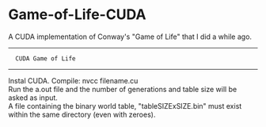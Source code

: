 # Game-of-Life-CUDA
A CUDA implementation of Conway's "Game of Life" that I did a while ago. 

******************************
      CUDA Game of Life 
******************************
Instal CUDA.
Compile: nvcc filename.cu  
Run the a.out file and the number of generations and table size will be asked as input.  
A file containing the binary world table, "tableSIZExSIZE.bin" must exist within the same directory (even with zeroes).  
